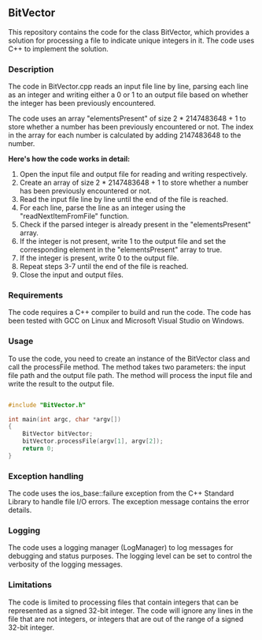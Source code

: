 ## BitVector

This repository contains the code for the class BitVector, which provides a solution for processing a file to indicate unique integers in it. The code uses C++ to implement the solution.

### Description
The code in BitVector.cpp reads an input file line by line, parsing each line as an integer and writing either a 0 or 1 to an output file based on whether the integer has been previously encountered.

The code uses an array "elementsPresent" of size 2 * 2147483648 + 1 to store whether a number has been previously encountered or not. The index in the array for each number is calculated by adding 2147483648 to the number.

__Here's how the code works in detail:__

1. Open the input file and output file for reading and writing respectively.
2. Create an array of size 2 * 2147483648 + 1 to store whether a number has been previously encountered or not.
3. Read the input file line by line until the end of the file is reached.
4. For each line, parse the line as an integer using the "readNextItemFromFile" function.
5. Check if the parsed integer is already present in the "elementsPresent" array.
6. If the integer is not present, write 1 to the output file and set the corresponding element in the "elementsPresent" array to true.
7. If the integer is present, write 0 to the output file.
8. Repeat steps 3-7 until the end of the file is reached.
9. Close the input and output files.

### Requirements

The code requires a C++ compiler to build and run the code. The code has been tested with GCC on Linux and Microsoft Visual Studio on Windows.

### Usage

To use the code, you need to create an instance of the BitVector class and call the processFile method. The method takes two parameters: the input file path and the output file path. The method will process the input file and write the result to the output file.

```c++

#include "BitVector.h"

int main(int argc, char *argv[])
{
    BitVector bitVector;
    bitVector.processFile(argv[1], argv[2]);
    return 0;
}
```

### Exception handling

The code uses the ios_base::failure exception from the C++ Standard Library to handle file I/O errors. The exception message contains the error details.

### Logging

The code uses a logging manager (LogManager) to log messages for debugging and status purposes. The logging level can be set to control the verbosity of the logging messages.

### Limitations

The code is limited to processing files that contain integers that can be represented as a signed 32-bit integer. The code will ignore any lines in the file that are not integers, or integers that are out of the range of a signed 32-bit integer.